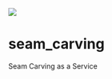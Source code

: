 <p>
  <img src="https://circleci.com/gh/dharness/seam_carving.svg?&style=shield">
</p>

# seam_carving
Seam Carving as a Service
